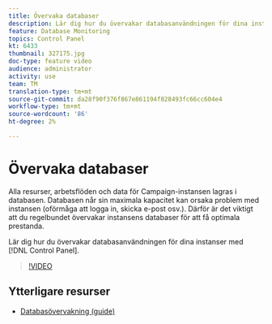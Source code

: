 ```yaml
---
title: Övervaka databaser
description: Lär dig hur du övervakar databasanvändningen för dina instanser.
feature: Database Monitoring
topics: Control Panel
kt: 6433
thumbnail: 327175.jpg
doc-type: feature video
audience: administrator
activity: use
team: TM
translation-type: tm+mt
source-git-commit: da28f90f376f867e861194f828493fc66cc604e4
workflow-type: tm+mt
source-wordcount: '86'
ht-degree: 2%

---
```



# Övervaka databaser

Alla resurser, arbetsflöden och data för Campaign-instansen lagras i databasen. Databasen når sin maximala kapacitet kan orsaka problem med instansen (oförmåga att logga in, skicka e-post osv.). Därför är det viktigt att du regelbundet övervakar instansens databaser för att få optimala prestanda.

Lär dig hur du övervakar databasanvändningen för dina instanser med [!DNL Control Panel].

>[!VIDEO](https://video.tv.adobe.com/v/327175?quality=12)

## Ytterligare resurser

* [Databasövervakning (guide)](https://experienceleague.adobe.com/docs/control-panel/using/performance-monitoring/database-monitoring.html?lang=en#performance-monitoring)
